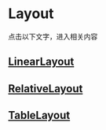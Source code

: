 # Layout  
点击以下文字，进入相关内容  
## [LinearLayout](https://github.com/Sev7nzy/Lab/tree/master/Lab3/LinearLayout)     
## [RelativeLayout](https://github.com/Sev7nzy/Lab/tree/master/Lab3/RelativeLayout)  
## [TableLayout](https://github.com/Sev7nzy/Lab/tree/master/Lab3/TableLayout)
